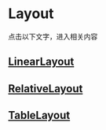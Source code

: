 # Layout  
点击以下文字，进入相关内容  
## [LinearLayout](https://github.com/Sev7nzy/Lab/tree/master/Lab3/LinearLayout)     
## [RelativeLayout](https://github.com/Sev7nzy/Lab/tree/master/Lab3/RelativeLayout)  
## [TableLayout](https://github.com/Sev7nzy/Lab/tree/master/Lab3/TableLayout)
